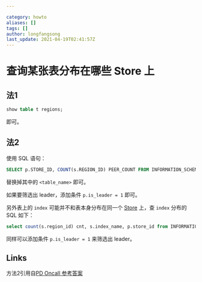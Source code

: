 ```yaml
---

category: howto
aliases: []
tags: []
author: longfangsong
last_update: 2021-04-19T02:41:57Z
---
```


# 查询某张表分布在哪些 Store 上
## 法1

```sql
show table t regions;
```

即可。

## 法2
使用 SQL 语句：
```sql
SELECT p.STORE_ID, COUNT(s.REGION_ID) PEER_COUNT FROM INFORMATION_SCHEMA.TIKV_REGION_STATUS s JOIN INFORMATION_SCHEMA.TIKV_REGION_PEERS p on s.REGION_ID = p.REGION_ID WHERE TABLE_NAME = '<table_name>' GROUP BY p.STORE_ID ORDER BY PEER_COUNT DESC;
```
替换掉其中的 `<table_name>` 即可。

如果要筛选出 leader，添加条件 `p.is_leader = 1` 即可。

另外表上的 `index` 可能并不和表本身分布在同一个 [Store](/tipedia/zh/what/Store.html) 上，查 `index` 分布的 SQL 如下：

```sql
select count(s.region_id) cnt, s.index_name, p.store_id from INFORMATION_SCHEMA.TIKV_REGION_STATUS s join INFORMATION_SCHEMA.tikv_region_peers p on s.region_id = p.region_id where s.table_name = '<table_name>' group by index_name, p.store_id order by index_name,cnt desc;
```

同样可以添加条件 `p.is_leader = 1` 来筛选出 leader。

## Links

方法2引用自[PD Oncall 参考答案](https://docs.google.com/document/d/1LEIFxXYakyw_Gg1qd5KjrgRWc-c9r_1AjEm5pwisdnY/edit#)
